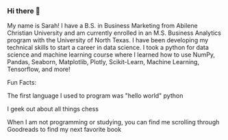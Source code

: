 ### Hi there 👋

My name is Sarah! I have a B.S. in Business Marketing from Abilene Christian University and am currently enrolled in an M.S. Business Analytics program with the University of North Texas. I have been developing my technical skills to start a career in data science. I took a python for data science and machine learning course where I learned how to use NumPy, Pandas, Seaborn, Matplotlib, Plotly, Scikit-Learn, Machine Learning, Tensorflow, and more! 

Fun Facts:

The first language I used to program was "hello world" python 

I geek out about all things chess 

When I am not programming or studying, you can find me scrolling through Goodreads to find my next favorite book 
